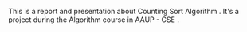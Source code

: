 This is a report and presentation about Counting Sort Algorithm .
It's a project during the Algorithm course in AAUP - CSE .
